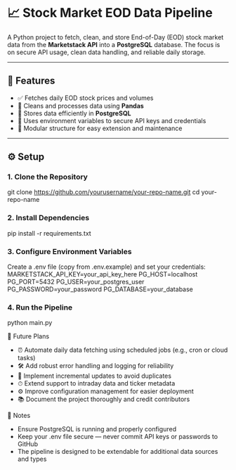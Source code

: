 # 📈 Stock Market EOD Data Pipeline

A Python project to fetch, clean, and store End-of-Day (EOD) stock market data from the **Marketstack API** into a **PostgreSQL** database. The focus is on secure API usage, clean data handling, and reliable daily storage.

---

## 🚀 Features

- ✅ Fetches daily EOD stock prices and volumes  
- 🧹 Cleans and processes data using **Pandas**  
- 💾 Stores data efficiently in **PostgreSQL**  
- 🔐 Uses environment variables to secure API keys and credentials  
- 🔧 Modular structure for easy extension and maintenance  

---

## ⚙️ Setup

### 1. Clone the Repository

git clone https://github.com/yourusername/your-repo-name.git
cd your-repo-name

### 2. Install Dependencies
pip install -r requirements.txt

### 3. Configure Environment Variables
Create a .env file (copy from .env.example) and set your credentials:
MARKETSTACK_API_KEY=your_api_key_here
PG_HOST=localhost
PG_PORT=5432
PG_USER=your_postgres_user
PG_PASSWORD=your_password
PG_DATABASE=your_database

### 4. Run the Pipeline
python main.py

🔮 Future Plans
- ⏰ Automate daily data fetching using scheduled jobs (e.g., cron or cloud tasks)
- 🛠 Add robust error handling and logging for reliability
- 🔄 Implement incremental updates to avoid duplicates
- ⏱ Extend support to intraday data and ticker metadata
- ⚙️ Improve configuration management for easier deployment
- 📚 Document the project thoroughly and credit contributors

📝 Notes
- Ensure PostgreSQL is running and properly configured
- Keep your .env file secure — never commit API keys or passwords to GitHub
- The pipeline is designed to be extendable for additional data sources and types



